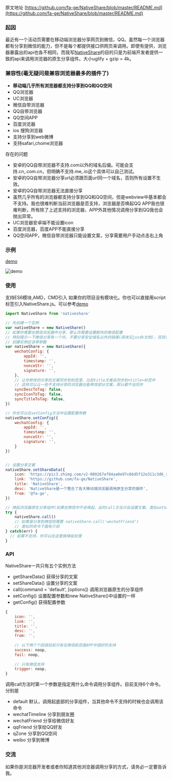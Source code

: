 原文地址 [https://github.com/fa-ge/NativeShare/blob/master/README.md](https://github.com/fa-ge/NativeShare/blob/master/README.md)

### 起因

最近有一个活动页需要在移动端浏览器分享网页到微信，QQ。虽然每一个浏览器都有分享到微信的能力，但不是每个都提供接口供网页来调用。即使有提供，浏览器暴露出的api也各不相同，而我写[NativeShare](https://github.com/fa-ge/NativeShare)的目的只是为前端开发者提供一致的api来调用浏览器的原生分享组件。大小uglify + gzip = 4k。



### 兼容性(毫无疑问是兼容浏览器最多的插件了)

- **移动端几乎所有浏览器都支持分享到QQ和QQ空间**
- QQ浏览器
- UC浏览器
- 微信自带浏览器
- QQ自带浏览器
- QQ空间APP
- 百度浏览器
- ios 搜狗浏览器
- 支持分享到web微博
- 支持safari,chome浏览器

存在的问题

* 安卓的QQ自带浏览器不支持.com以外的域名后缀。可能会支持.cn,.com.cn，但明确不支持.me,.io这个具体可以自己测试。
* 安卓的QQ自带浏览器分享url必须跟页面url同一个域名，否则所有设置不生效。
* 安卓的QQ自带浏览器无法直接分享
* 虽然几乎所有的浏览器都支持分享到QQ和QQ空间，但是webview中基本都会不支持。我也很难判断当前浏览器是否支持，浏览器是否唤起QQ APP我也很难判断，所有除了上述支持的浏览器，APP外其他情况调用分享到QQ我也会抛出异常。
* UC浏览器安卓端不能设置icon
* 百度浏览器，百度APP不能直接分享
* QQ空间APP，微信自带浏览器只能设置文案，分享需要用户手动点击右上角



### 示例
[demo](https://fa-ge.github.io/NativeShare/demo/index.html)

![demo](https://fa-ge.github.io/NativeShare/demo/demo.png)

### 使用
支持ES6模块,AMD，CMD引入
如果你的项目没有模块化。你也可以直接用script标签引入NativeShare.js。可以参考[demo](https://fa-ge.github.io/NativeShare/demo/index.html)
```javascript
import NativeShare from 'nativeshare'

// 先创建一个实例
var nativeShare = new NativeShare()
// 如果你需要在微信浏览器中分享，那么你需要设置额外的微信配置
// 特别提示一下微信分享有一个坑，不要分享安全域名以外的链接(具体见jssdk文档)，否则会导致你配置的文案无效
// 创建实例应该带参数
var nativeShare = new NativeShare({
    wechatConfig: {
        appId: '',
        timestamp: '',
        nonceStr: '',
        signature: '',
    },
  	// 让你修改的分享的文案同步到标签里，比如title文案会同步到<title>标签中
	// 这样可以让一些不支持分享的浏览器也能修改部分文案，默认都不会同步
  	syncDescToTag: false,
  	syncIconToTag: false,
  	syncTitleToTag: false,
})

// 你也可以在setConfig方法中设置配置参数
nativeShare.setConfig({
    wechatConfig: {
        appId: '',
        timestamp: '',
        nonceStr: '',
        signature: '',
    }
})


// 设置分享文案
nativeShare.setShareData({
    icon: 'https://pic3.zhimg.com/v2-080267af84aa0e97c66d5f12e311c3d6_xl.jpg',
    link: 'https://github.com/fa-ge/NativeShare',
    title: 'NativeShare',
    desc: 'NativeShare是一个整合了各大移动端浏览器调用原生分享的插件',
    from: '@fa-ge',
})

// 唤起浏览器原生分享组件(如果在微信中不会唤起，此时call方法只会设置文案。类似setShareData)
try {
	nativeShare.call()
    // 如果是分享到微信则需要 nativeShare.call('wechatFriend')
    // 类似的命令下面有介绍
} catch(err) {
  // 如果不支持，你可以在这里做降级处理
}
```

### API

NativeShare一共只有五个实例方法

* getShareData() 获得分享的文案
* setShareData() 设置分享的文案
* call(command = 'default', [options]) 调用浏览器原生的分享组件
* setConfig() 设置配置参数和new NativeShare()中设置的一样
* getConfig() 获得配置参数

```javascript
{
    icon: '',
    link: '',
    title: '',
    desc: '',
    from: '',
      
    // 以下两个个回调目前只有在微信和百度APP中很好的支持
    success: noop,
    fail: noop,
      
    // 只有微信支持
    trigger: noop,
}
```

调用call方法时第一个参数是指定用什么命令调用分享组件。目前支持6个命令。分别是

* default 默认，调用起底部的分享组件，当其他命令不支持的时候也会调用该命令
* wechatTimeline 分享到朋友圈
* wechatFriend 分享给微信好友
* qqFriend 分享给QQ好友
* qZone 分享到QQ空间
* weibo 分享到微博


### 交流
如果你是浏览器开发者或者你知道其他浏览器调用分享的方式，请务必一定要告诉我。
